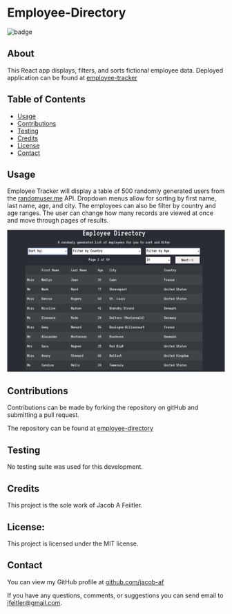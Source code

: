 # Employee-Directory

![badge](https://img.shields.io/badge/license-MIT-brightgreen)

## About

This React app displays, filters, and sorts fictional employee data. Deployed application can be found at [employee-tracker](https://www.jacobaf.com/employee-directory/)

## Table of Contents

- [Usage](#Usage)
- [Contributions](#Contributions)
- [Testing](#Testing)
- [Credits](#Credits)
- [License](#License)
- [Contact](#Contact)

## Usage

Employee Tracker will display a table of 500 randomly generated users from the [randomuser.me](https://randomuser.me/) API. Dropdown menus allow for sorting by first name, last name, age, and city. The employees can also be filter by country and age ranges. The user can change how many records are viewed at once and move through pages of results.

![landing](./screenshots/landing.png)

## Contributions

Contributions can be made by forking the repository on gitHub and submitting a pull request.

The repository can be found at [employee-directory](https://github.com/jacob-af/employee-directory)

## Testing

No testing suite was used for this development.

## Credits

This project is the sole work of Jacob A Feiitler.

## License:

This project is licensed under the MIT license.

## Contact

You can view my GitHub profile at [github.com/jacob-af](https://github.com/jacob-af)

If you have any questions, comments, or suggestions you can send email to <jfeitler@gmail.com>.
